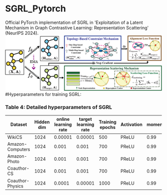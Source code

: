 # SGRL_Pytorch
Official PyTorch implementation of SGRL in 'Exploitation of a Latent Mechanism in Graph Contrastive Learning: Representation Scattering' (NeurIPS 2024).
![Overview of SGRL](IMG/SGRL.png)
#Hyperparameters for training SGRL:
### Table 4: Detailed hyperparameters of SGRL
| Dataset             | Hidden dim | online learning rate | target learning rate | Training epochs | Activation | momentum |
|---------------------|------------|----------------------|----------------------|-----------------|------------|----------|
| WikiCS              | 1024       | 0.00001             | 0.00001             | 500             | PReLU      | 0.99     |
| Amazon-Computers    | 1024       | 0.001               | 0.001               | 700             | PReLU      | 0.99     |
| Amazon-Photo        | 1024       | 0.001               | 0.001               | 700             | PReLU      | 0.99     |
| Coauthor-CS         | 1024       | 0.001               | 0.001               | 700             | PReLU      | 0.99     |
| Coauthor-Physics    | 1024       | 0.0001              | 0.00001             | 1000            | PReLU      | 0.99     |
